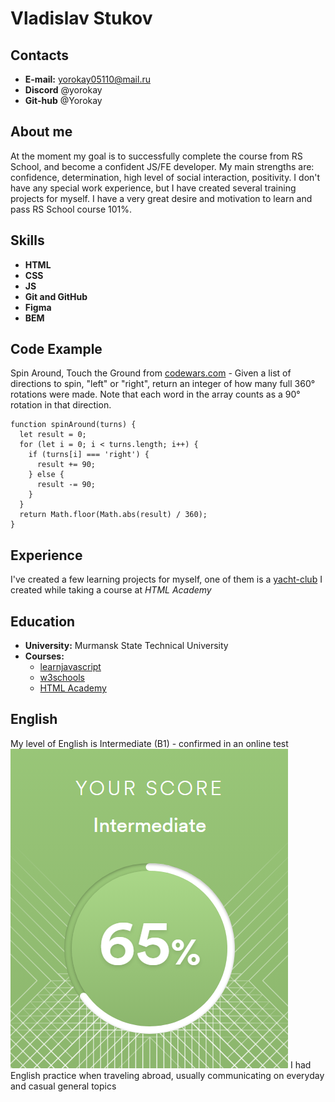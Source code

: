 # **Vladislav Stukov**

## **Contacts**
- **E-mail:** yorokay05110@mail.ru
- **Discord** @yorokay
- **Git-hub** @Yorokay

## **About me**
At the moment my goal is to successfully complete the course from RS School, and become a confident JS/FE developer.
My main strengths are: confidence, determination, high level of social interaction, positivity.
I don't have any special work experience, but I have created several training projects for myself.
I have a very great desire and motivation to learn and pass RS School course 101%.

## **Skills**
- **HTML**
- **CSS**
- **JS**
- **Git and GitHub**
- **Figma**
- **BEM**

## **Code Example**
Spin Around, Touch the Ground from [сodewars.com](https://www.codewars.com/kata/65127141a5de2b1dcb40927e) - Given a list of directions to spin, "left" or "right", return an integer of how many full 360° rotations were made. Note that each word in the array counts as a 90° rotation in that direction.
```
function spinAround(turns) {
  let result = 0;
  for (let i = 0; i < turns.length; i++) {
    if (turns[i] === 'right') {
      result += 90;
    } else {
      result -= 90;
    }
  }
  return Math.floor(Math.abs(result) / 360);
}
```
## **Experience**
I've created a few learning projects for myself, one of them is a [yacht-club](https://yorokay.github.io/yacht-club/) I created while taking a course at *HTML Academy*

## **Education**
- **University:** Murmansk State Technical University 
- **Courses:** 
	- [learnjavascript](https://learn.javascript.ru/)
	- [w3schools](https://www.w3schools.com/)
	- [HTML Academy](https://www.htmlacademy.ru)

## **English**
My level of English is Intermediate (B1) - confirmed in an online test [](www.efset.org)
![efset test result](efset-test_result.png)
I had English practice when traveling abroad, usually communicating on everyday and casual general topics